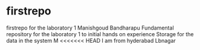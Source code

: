# firstrepo
firstrepo for the laboratory 1
Manishgoud Bandharapu
Fundamental repository for the laboratory 1 to initial hands on experience
Storage for the data in the system
M
<<<<<<< HEAD
I am from hyderabad
Lbnagar